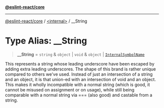 [**@eslint-react/core**](../../README.md)

***

[@eslint-react/core](../../README.md) / [\<internal\>](../README.md) / \_\_String

# Type Alias: \_\_String

> **\_\_String** = `string` & `object` \| `void` & `object` \| [`InternalSymbolName`](../enumerations/InternalSymbolName.md)

This represents a string whose leading underscore have been escaped by adding extra leading underscores.
The shape of this brand is rather unique compared to others we've used.
Instead of just an intersection of a string and an object, it is that union-ed
with an intersection of void and an object. This makes it wholly incompatible
with a normal string (which is good, it cannot be misused on assignment or on usage),
while still being comparable with a normal string via === (also good) and castable from a string.
